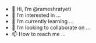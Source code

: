 - 👋 Hi, I’m @rameshratyeti
- 👀 I’m interested in ...
- 🌱 I’m currently learning ...
- 💞️ I’m looking to collaborate on ...
- 📫 How to reach me ...

<!---
rameshratyeti/rameshratyeti is a ✨ special ✨ repository because its `README.md` (this file) appears on your GitHub profile.
You can click the Preview link to take a look at your changes.
--->
